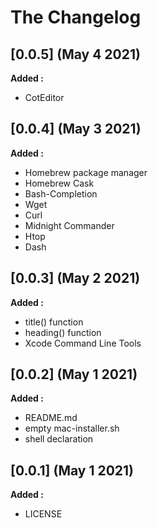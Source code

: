 # The Changelog

## [0.0.5] (May 4 2021)

**Added :**

- CotEditor


## [0.0.4] (May 3 2021)

**Added :**

- Homebrew package manager
- Homebrew Cask
- Bash-Completion
- Wget
- Curl
- Midnight Commander
- Htop
- Dash


## [0.0.3] (May 2 2021)

**Added :**

- title() function
- heading() function
- Xcode Command Line Tools


## [0.0.2] (May 1 2021)

**Added :**

- README.md
- empty mac-installer.sh
- shell declaration


## [0.0.1] (May 1 2021)

**Added :**

- LICENSE

